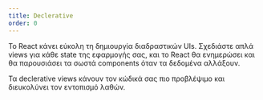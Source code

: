 ```yaml
---
title: Declerative
order: 0
---
```


<!-- React makes it painless to create interactive UIs. Design simple views for each state in your application, and React will efficiently update and render just the right components when your data changes.

Declarative views make your code more predictable and easier to debug. -->

Το React κάνει εύκολη τη δημιουργία διαδραστικών UIs. Σχεδιάστε απλά views για κάθε state της εφαρμογής σας, και το React θα ενημερώσει και θα παρουσιάσει τα σωστά components όταν τα δεδομένα αλλάξουν.

Τα declerative views κάνουν τον κώδικά σας πιο προβλέψιμο και διευκολύνει τον εντοπισμό λαθών.